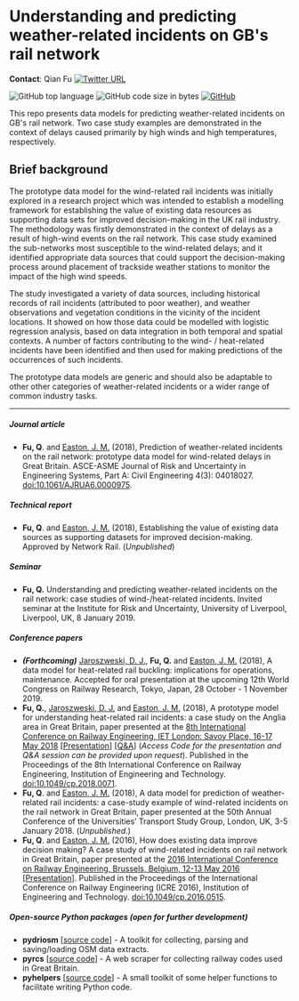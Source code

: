# Understanding and predicting weather-related incidents on GB's rail network

**Contact**: Qian Fu [![Twitter URL](https://img.shields.io/twitter/url/https/Qian_Fu?style=social)](https://twitter.com/Qian_Fu) 

![GitHub top language](https://img.shields.io/github/languages/top/mikeqfu/GB-weather-related-rail-incidents?label=Python)
![GitHub code size in bytes](https://img.shields.io/github/languages/code-size/mikeqfu/GB-weather-related-rail-incidents?color=yellowgreen&label=Code%20size)
[![GitHub](https://img.shields.io/github/license/mikeqfu/GB-weather-related-rail-incidents?label=License)](https://github.com/mikeqfu/GB-weather-related-rail-incidents/blob/master/LICENSE)


This repo presents data models for predicting weather-related incidents on GB's rail network. Two case study examples are demonstrated in the context of delays caused primarily by high winds and high temperatures, respectively.



## Brief background

The prototype data model for the wind-related rail incidents was initially explored in a research project which was intended to establish a modelling framework for establishing the value of existing data resources as supporting data sets for improved decision-making in the UK rail industry. The methodology was firstly demonstrated in the context of delays as a result of high-wind events on the rail network. This case study examined the sub-networks most susceptible to the wind-related delays; and it identified appropriate data sources that could support the decision-making process around placement of trackside weather stations to monitor the impact of the high wind speeds. 

The study investigated a variety of data sources, including historical records of rail incidents (attributed to poor weather), and weather observations and vegetation conditions in the vicinity of the incident locations. It showed on how those data could be modelled with logistic regression analysis, based on data integration in both temporal and spatial contexts. A number of factors contributing to the wind- / heat-related incidents have been identified and then used for making predictions of the occurrences of such incidents. 

The prototype data models are generic and should also be adaptable to other other categories of weather-related incidents or a wider range of common industry tasks. 



---


##### *Journal article*

- **Fu, Q**. and [Easton, J. M.](https://www.birmingham.ac.uk/staff/profiles/eese/easton-john.aspx) (2018), Prediction of weather-related incidents on the rail network: prototype data model for wind-related delays in Great Britain. ASCE-ASME Journal of Risk and Uncertainty in Engineering Systems, Part A: Civil Engineering 4(3): 04018027. [doi:10.1061/AJRUA6.0000975](https://doi.org/10.1061/AJRUA6.0000975). 

##### *Technical report*

- **Fu, Q**. and [Easton, J. M.](https://www.birmingham.ac.uk/staff/profiles/eese/easton-john.aspx) (2018), Establishing the value of existing data sources as supporting datasets for improved decision-making. Approved by Network Rail. (*Unpublished*) 

##### *Seminar*

- **Fu, Q.** Understanding and predicting weather-related incidents on the rail network: case studies of wind-/heat-related incidents. Invited seminar at the Institute for Risk and Uncertainty, University of Liverpool, Liverpool, UK, 8 January 2019. 


##### *Conference papers*

- ***(Forthcoming)*** [Jaroszweski, D. J.](https://www.birmingham.ac.uk/schools/engineering/civil-engineering/people/profile.aspx?ReferenceId=30587&Name=dr-david-jaroszweski), **Fu, Q.** and [Easton, J. M.](https://www.birmingham.ac.uk/staff/profiles/eese/easton-john.aspx) (2018), A data model for heat-related rail buckling: implications for operations, maintenance. Accepted for oral presentation at the upcoming 12th World Congress on Railway Research, Tokyo, Japan, 28 October - 1 November 2019. 
- **Fu, Q.**, [Jaroszweski, D. J.](https://www.birmingham.ac.uk/schools/engineering/civil-engineering/people/profile.aspx?ReferenceId=30587&Name=dr-david-jaroszweski) and [Easton, J. M.](https://www.birmingham.ac.uk/staff/profiles/eese/easton-john.aspx) (2018), A prototype model for understanding heat-related rail incidents: a case study on the Anglia area in Great Britain, paper presented at the [8th International Conference on Railway Engineering, IET London: Savoy Place, 16-17 May 2018](https://digital-library.theiet.org/content/conferences/cp742) \[[Presentation](https://tv.theiet.org/?videoid=12228)\] \[[Q&A](https://tv.theiet.org/?videoid=12230)\] (*Access Code for the presentation and Q&A session can be provided upon request*). Published in the Proceedings of the 8th International Conference on Railway Engineering, Institution of Engineering and Technology. [doi:10.1049/cp.2018.0071](http://digital-library.theiet.org/content/conferences/10.1049/cp.2018.0071). 
- **Fu, Q**. and [Easton, J. M.](https://www.birmingham.ac.uk/staff/profiles/eese/easton-john.aspx) (2018), A data model for prediction of weather-related rail incidents: a case-study example of wind-related incidents on the rail network in Great Britain, paper presented at the 50th Annual Conference of the Universities’ Transport Study Group, London, UK, 3-5 January 2018. (*Unpublished*.) 
- **Fu, Q**. and [Easton, J. M.](https://www.birmingham.ac.uk/staff/profiles/eese/easton-john.aspx) (2016), How does existing data improve decision making? A case study of wind-related incidents on rail network in Great Britain, paper presented at the 
  [2016 International Conference on Railway Engineering, Brussels, Belgium, 12-13 May 2016](
  https://digital-library.theiet.org/content/conferences/cp703) \[[Presentation](https://tv.theiet.org/?videoid=8607)\]. Published in the Proceedings of the International Conference on Railway Engineering (ICRE 2016), Institution of Engineering and Technology. 
  [doi:10.1049/cp.2016.0515](https://ieeexplore.ieee.org/document/7816543/). 


##### *Open-source Python packages (open for further development)*

- **pydriosm** [[source code](https://github.com/mikeqfu/pydriosm)] - A toolkit for collecting, parsing and saving/loading OSM data extracts. 
- **pyrcs** [[source code](https://github.com/mikeqfu/pyrcs)] - A web scraper for collecting railway codes used in Great Britain. 
- **pyhelpers** [[source code](https://github.com/mikeqfu/pyhelpers)] - A small toolkit of some helper functions to facilitate writing Python code.
